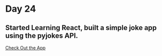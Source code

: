 # Day 24

## Started Learning React, built a simple joke app using the pyjokes API.


[Check Out the App](https://jokes-apart.vercel.app/)